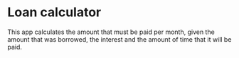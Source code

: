 # Loan calculator


This app calculates the amount that must be paid per month, given the amount that was borrowed, the interest and the amount of time that it will be paid.
